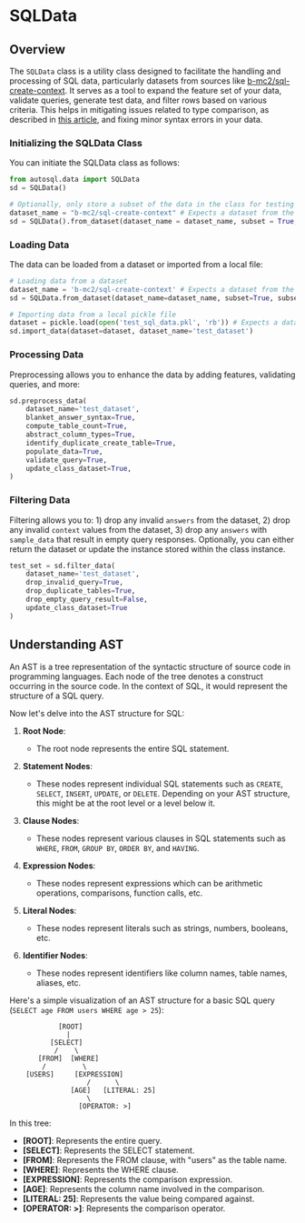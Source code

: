 # SQLData

## Overview

The `SQLData` class is a utility class designed to facilitate the handling and processing of SQL data, particularly datasets from sources like [b-mc2/sql-create-context](https://huggingface.co/datasets/b-mc2/sql-create-context). It serves as a tool to expand the feature set of your data, validate queries, generate test data, and filter rows based on various criteria. This helps in mitigating issues related to type comparison, as described in [this article](https://www.anyscale.com/blog/fine-tuning-llama-2-a-comprehensive-case-study-for-tailoring-models-to-unique-applications?s=03), and fixing minor syntax errors in your data.

### Initializing the SQLData Class

You can initiate the SQLData class as follows:

```python 
from autosql.data import SQLData
sd = SQLData()

# Optionally, only store a subset of the data in the class for testing purposes
dataset_name = "b-mc2/sql-create-context" # Expects a dataset from the Hugging Face Hub
sd = SQLData().from_dataset(dataset_name = dataset_name, subset = True, subset_value = 1000)
```

### Loading Data

The data can be loaded from a dataset or imported from a local file:

```python
# Loading data from a dataset
dataset_name = 'b-mc2/sql-create-context' # Expects a dataset from the Hugging Face Hub
sd = SQLData.from_dataset(dataset_name=dataset_name, subset=True, subset_value=100)

# Importing data from a local pickle file
dataset = pickle.load(open('test_sql_data.pkl', 'rb')) # Expects a dataset.DatasetDict
sd.import_data(dataset=dataset, dataset_name='test_dataset')
```

### Processing Data

Preprocessing allows you to enhance the data by adding features, validating queries, and more:

```python
sd.preprocess_data(
    dataset_name='test_dataset', 
    blanket_answer_syntax=True, 
    compute_table_count=True, 
    abstract_column_types=True,
    identify_duplicate_create_table=True,
    populate_data=True,
    validate_query=True,
    update_class_dataset=True,       
)
```

### Filtering Data

Filtering allows you to: 1) drop any invalid `answers` from the dataset, 2) drop any invalid `context` values from the dataset, 3) drop any `answers` with `sample_data` that result in empty query responses. Optionally, you can either return the dataset or update the instance stored within the class instance. 

```python
test_set = sd.filter_data(
    dataset_name='test_dataset', 
    drop_invalid_query=True,
    drop_duplicate_tables=True,
    drop_empty_query_result=False,
    update_class_dataset=True
)
```

## Understanding AST

An AST is a tree representation of the syntactic structure of source code in programming languages. Each node of the tree denotes a construct occurring in the source code. In the context of SQL, it would represent the structure of a SQL query.

Now let's delve into the AST structure for SQL:

1. **Root Node**:
   - The root node represents the entire SQL statement.

2. **Statement Nodes**:
   - These nodes represent individual SQL statements such as `CREATE`, `SELECT`, `INSERT`, `UPDATE`, or `DELETE`. Depending on your AST structure, this might be at the root level or a level below it.

3. **Clause Nodes**:
   - These nodes represent various clauses in SQL statements such as `WHERE`, `FROM`, `GROUP BY`, `ORDER BY`, and `HAVING`.

4. **Expression Nodes**:
   - These nodes represent expressions which can be arithmetic operations, comparisons, function calls, etc.

5. **Literal Nodes**:
   - These nodes represent literals such as strings, numbers, booleans, etc.

6. **Identifier Nodes**:
   - These nodes represent identifiers like column names, table names, aliases, etc.

Here's a simple visualization of an AST structure for a basic SQL query (`SELECT age FROM users WHERE age > 25`):

```plaintext
            [ROOT]
              |
          [SELECT]
           /    \
       [FROM]  [WHERE]
        /         \
    [USERS]     [EXPRESSION]
                   /      \
               [AGE]   [LITERAL: 25]
                   \
                 [OPERATOR: >]
```

In this tree:

- **[ROOT]**: Represents the entire query.
- **[SELECT]**: Represents the SELECT statement.
- **[FROM]**: Represents the FROM clause, with "users" as the table name.
- **[WHERE]**: Represents the WHERE clause.
- **[EXPRESSION]**: Represents the comparison expression.
- **[AGE]**: Represents the column name involved in the comparison.
- **[LITERAL: 25]**: Represents the value being compared against.
- **[OPERATOR: >]**: Represents the comparison operator.